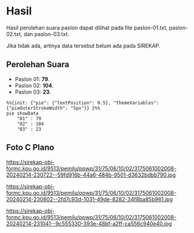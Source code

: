 # Hasil

Hasil perolehan suara paslon dapat dilihat pada file paslon-01.txt, paslon-02.txt, dan paslon-03.txt.

Jika tidak ada, artinya data tersebut belum ada pada SIREKAP.

## Perolehan Suara

 * Paslon 01: **79**.
 * Paslon 02: **104**.
 * Paslon 03: **23**.

```mermaid
%%{init: {"pie": {"textPosition": 0.5}, "themeVariables": {"pieOuterStrokeWidth": "5px"}} }%%
pie showData
    "01" : 79
    "02" : 104
    "03" : 23
```
## Foto C Plano

https://sirekap-obj-formc.kpu.go.id/9513/pemilu/ppwp/31/75/06/10/02/3175061002008-20240214-230722--59fd916b-44a6-484b-9501-d3632bdbb790.jpg

https://sirekap-obj-formc.kpu.go.id/9513/pemilu/ppwp/31/75/06/10/02/3175061002008-20240214-230802--2fd7c93d-1031-49de-8282-34f8ba85b961.jpg

https://sirekap-obj-formc.kpu.go.id/9513/pemilu/ppwp/31/75/06/10/02/3175061002008-20240214-231041--9c555330-393e-48bf-a2ff-ca556c940e40.jpg
